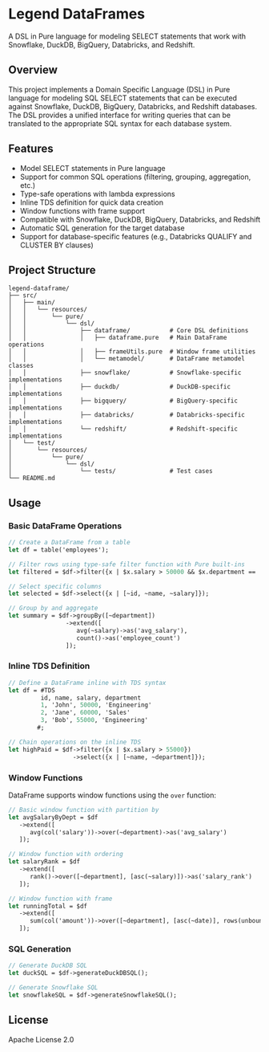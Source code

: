 # Legend DataFrames

A DSL in Pure language for modeling SELECT statements that work with Snowflake, DuckDB, BigQuery, Databricks, and Redshift.

## Overview

This project implements a Domain Specific Language (DSL) in Pure language for modeling SQL SELECT statements that can be executed against Snowflake, DuckDB, BigQuery, Databricks, and Redshift databases. The DSL provides a unified interface for writing queries that can be translated to the appropriate SQL syntax for each database system.

## Features

- Model SELECT statements in Pure language
- Support for common SQL operations (filtering, grouping, aggregation, etc.)
- Type-safe operations with lambda expressions
- Inline TDS definition for quick data creation
- Window functions with frame support
- Compatible with Snowflake, DuckDB, BigQuery, Databricks, and Redshift
- Automatic SQL generation for the target database
- Support for database-specific features (e.g., Databricks QUALIFY and CLUSTER BY clauses)

## Project Structure

```
legend-dataframe/
├── src/
│   ├── main/
│   │   └── resources/
│   │       └── pure/
│   │           └── dsl/
│   │               ├── dataframe/           # Core DSL definitions
│   │               │   ├── dataframe.pure   # Main DataFrame operations
│   │               │   ├── frameUtils.pure  # Window frame utilities
│   │               │   └── metamodel/       # DataFrame metamodel classes
│   │               ├── snowflake/           # Snowflake-specific implementations
│   │               ├── duckdb/              # DuckDB-specific implementations
│   │               ├── bigquery/            # BigQuery-specific implementations
│   │               ├── databricks/          # Databricks-specific implementations
│   │               └── redshift/            # Redshift-specific implementations
│   └── test/
│       └── resources/
│           └── pure/
│               └── dsl/
│                   └── tests/               # Test cases
└── README.md
```

## Usage

### Basic DataFrame Operations

```pure
// Create a DataFrame from a table
let df = table('employees');

// Filter rows using type-safe filter function with Pure built-ins
let filtered = $df->filter({x | $x.salary > 50000 && $x.department == 'Engineering'});

// Select specific columns
let selected = $df->select({x | [~id, ~name, ~salary]});

// Group by and aggregate
let summary = $df->groupBy([~department])
                ->extend([
                   avg(~salary)->as('avg_salary'),
                   count()->as('employee_count')
                ]);
```

### Inline TDS Definition

```pure
// Define a DataFrame inline with TDS syntax
let df = #TDS
         id, name, salary, department
         1, 'John', 50000, 'Engineering'
         2, 'Jane', 60000, 'Sales'
         3, 'Bob', 55000, 'Engineering'
        #;

// Chain operations on the inline TDS
let highPaid = $df->filter({x | $x.salary > 55000})
                  ->select({x | [~name, ~department]});
```

### Window Functions

DataFrame supports window functions using the `over` function:

```pure
// Basic window function with partition by
let avgSalaryByDept = $df
   ->extend([
      avg(col('salary'))->over(~department)->as('avg_salary')
   ]);

// Window function with ordering
let salaryRank = $df
   ->extend([
      rank()->over([~department], [asc(~salary)])->as('salary_rank')
   ]);

// Window function with frame
let runningTotal = $df
   ->extend([
      sum(col('amount'))->over([~department], [asc(~date)], rows(unbounded(), 0))->as('running_total')
   ]);
```

### SQL Generation

```pure
// Generate DuckDB SQL
let duckSQL = $df->generateDuckDBSQL();

// Generate Snowflake SQL
let snowflakeSQL = $df->generateSnowflakeSQL();
```

## License

Apache License 2.0
